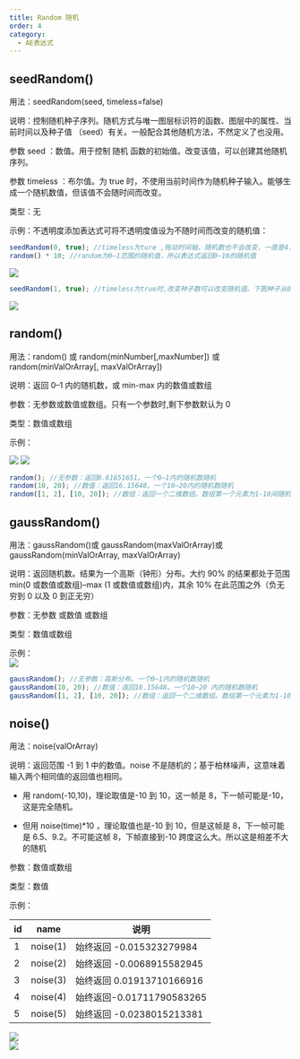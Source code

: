 ```yaml
---
title: Random 随机
order: 4
category:
  - AE表达式
---
```


## seedRandom()

用法：seedRandom(seed, timeless=false)

说明：控制随机种子序列。随机方式与唯一图层标识符的函数、图层中的属性、当前时间以及种子值 （seed）有关。一般配合其他随机方法，不然定义了也没用。

参数 seed ：数值。用于控制 随机 函数的初始值。改变该值，可以创建其他随机序列。

参数 timeless ：布尔值。为 true 时，不使用当前时间作为随机种子输入。能够生成一个随机数值，但该值不会随时间而改变。

类型：无

示例：不透明度添加表达式可将不透明度值设为不随时间而改变的随机值：

```javascript
seedRandom(0, true); //timeless为ture ,拖动时间轴，随机数也不会改变，一直是4.72。
random() * 10; //random为0–1范围的随机值，所以表达式返回0~10的随机值
```

![](https://mir.yuelili.com/wp-content/uploads/user/AE/plugins/particular/random-timeless.gif?imageView2/1/w/1674/h/616#)

```javascript
seedRandom(1, true); //timeless为true时,改变种子数可以改变随机值。下图种子从0变为1，数值6.93→9.96
```

![](https://mir.yuelili.com/wp-content/uploads/user/AE/plugins/particular/random-timeless2.gif?imageView2/1/w/1674/h/616#)

## random()

用法：random() 或 random(minNumber[,maxNumber]) 或 random(minValOrArray[, maxValOrArray])

说明：返回 0–1 内的随机数，或 min-max 内的数值或数组

参数：无参数或数值或数组。只有一个参数时,剩下参数默认为 0

类型：数值或数组

示例：

![](https://mir.yuelili.com/wp-content/uploads/user/AE/plugins/particular/random.bmp)
![](https://mir.yuelili.com/wp-content/uploads/user/AE/plugins/particular/random.bmp)

```javascript
random(); //无参数：返回0.61651651。一个0–1内的随机数随机
random(10, 20); //数值：返回16.15648。一个10–20内的随机数随机
random([1, 2], [10, 20]); //数组：返回一个二维数组。数组第一个元素为1-10间随机，第二个元素为2-20间随机
```

## gaussRandom()

用法：gaussRandom()或 gaussRandom(maxValOrArray)或 gaussRandom(minValOrArray, maxValOrArray)

说明：返回随机数。结果为一个高斯（钟形）分布。大约 90% 的结果都处于范围 min(0 或数值或数组)–max (1 或数值或数组)内，其余 10% 在此范围之外（负无穷到 0 以及 0 到正无穷）

参数：无参数 或数值 或数组

类型：数值或数组

示例：  
![](https://mir.yuelili.com/wp-content/uploads/user/source/2020/06/gaussRandom-sample.png)

```javascript
gaussRandom(); //无参数：高斯分布。一个0~1内的随机数随机
gaussRandom(10, 20); //数值：返回16.15648。一个10~20 内的随机数随机
gaussRandom([1, 2], [10, 20]); //数组：返回一个二维数组。数组第一个元素为1-10间随机，第二个元素为2-20间随机
```

## noise()

用法：noise(valOrArray)

说明：返回范围 -1 到 1 中的数值。noise 不是随机的；基于柏林噪声，这意味着输入两个相同值的返回值也相同。

- 用 random(-10,10)，理论取值是-10 到 10，这一帧是 8，下一帧可能是-10，这是完全随机。

- 但用 noise(time)\*10 ，理论取值也是-10 到 10，但是这帧是 8，下一帧可能是 6.5、9.2。不可能这帧 8，下帧直接到-10 跨度这么大。所以这是相差不大的随机

参数：数值或数组

类型：数值

示例：

| id  | name     | 说明                      |
| --- | -------- | ------------------------- |
| 1   | noise(1) | 始终返回 -0.015323279984  |
| 2   | noise(2) | 始终返回 -0.0068915582945 |
| 3   | noise(3) | 始终返回 0.01913710166916 |
| 4   | noise(4) | 始终返回-0.01711790583265 |
| 5   | noise(5) | 始终返回 -0.0238015213381 |

![](https://mir.yuelili.com/wp-content/uploads/user/AE/expression/exp-2-1.bmp)  
![](https://mir.yuelili.com/wp-content/uploads/user/AE/expression/exp-2-1.bmp?imageView2/1/w/2682/h/484#)
